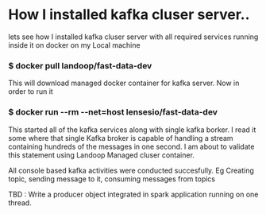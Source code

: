 # How I installed kafka cluser server..
<p>lets see how I installed kafka cluser server with all required services running inside it on docker on my Local machine <p>

<h3>$ docker pull landoop/fast-data-dev</h3>

This will download managed docker container for kafka server. Now in order to run it 

<h3>$ docker run --rm --net=host lensesio/fast-data-dev</h3>

<p> This started all of the kafka services along with single kafka borker. I read it some where that single Kafka broker is 
capable of handling a stream containing hundreds of the messages in one second. I am about to validate this statement using Landoop
Managed cluser container.<p>

<p>All console based kafka activities were conducted succesfully. Eg Creating topic, sending message to it, consuming 
messages from topics</p>

<p> TBD : Write a producer object integrated in spark application running on one thread.<p>




